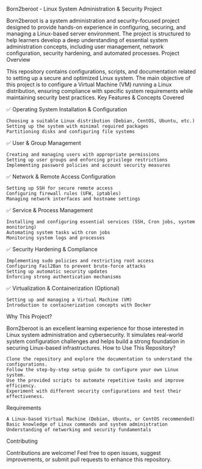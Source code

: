 Born2beroot - Linux System Administration & Security Project

Born2beroot is a system administration and security-focused project designed to provide hands-on experience in configuring, securing, and managing a Linux-based server environment. The project is structured to help learners develop a deep understanding of essential system administration concepts, including user management, network configuration, security hardening, and automated processes.
Project Overview

This repository contains configurations, scripts, and documentation related to setting up a secure and optimized Linux system. The main objective of this project is to configure a Virtual Machine (VM) running a Linux distribution, ensuring compliance with specific system requirements while maintaining security best practices.
Key Features & Concepts Covered

✅ Operating System Installation & Configuration

    Choosing a suitable Linux distribution (Debian, CentOS, Ubuntu, etc.)
    Setting up the system with minimal required packages
    Partitioning disks and configuring file systems

✅ User & Group Management

    Creating and managing users with appropriate permissions
    Setting up user groups and enforcing privilege restrictions
    Implementing password policies and account security measures

✅ Network & Remote Access Configuration

    Setting up SSH for secure remote access
    Configuring firewall rules (UFW, iptables)
    Managing network interfaces and hostname settings

✅ Service & Process Management

    Installing and configuring essential services (SSH, Cron jobs, system monitoring)
    Automating system tasks with cron jobs
    Monitoring system logs and processes

✅ Security Hardening & Compliance

    Implementing sudo policies and restricting root access
    Configuring Fail2Ban to prevent brute-force attacks
    Setting up automatic security updates
    Enforcing strong authentication mechanisms

✅ Virtualization & Containerization (Optional)

    Setting up and managing a Virtual Machine (VM)
    Introduction to containerization concepts with Docker

Why This Project?

Born2beroot is an excellent learning experience for those interested in Linux system administration and cybersecurity. It simulates real-world system configuration challenges and helps build a strong foundation in securing Linux-based infrastructures.
How to Use This Repository?

    Clone the repository and explore the documentation to understand the configurations.
    Follow the step-by-step setup guide to configure your own Linux system.
    Use the provided scripts to automate repetitive tasks and improve efficiency.
    Experiment with different security configurations and test their effectiveness.

Requirements

    A Linux-based Virtual Machine (Debian, Ubuntu, or CentOS recommended)
    Basic knowledge of Linux commands and system administration
    Understanding of networking and security fundamentals

Contributing

Contributions are welcome! Feel free to open issues, suggest improvements, or submit pull requests to enhance this repository.
